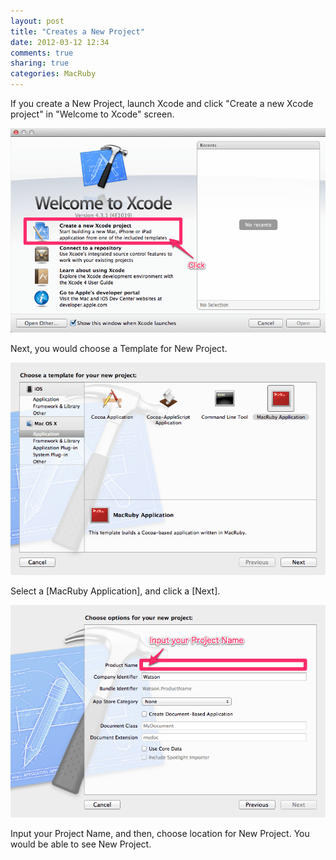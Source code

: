 ```yaml
---
layout: post
title: "Creates a New Project"
date: 2012-03-12 12:34
comments: true
sharing: true
categories: MacRuby
---
```


If you create a New Project, launch Xcode and click "Create a new Xcode project" in "Welcome to Xcode" screen.

![image](/images/en/intro-new-project/welcome_to_xcode.png)

Next, you would choose a Template for New Project.

![image](/images/en/intro-new-project/choose_a_templete.png)

Select a [MacRuby Application], and click a [Next].

![image](/images/en/intro-new-project/product_name.png)

Input your Project Name, and then, choose location for New Project. You would be able to see New Project.